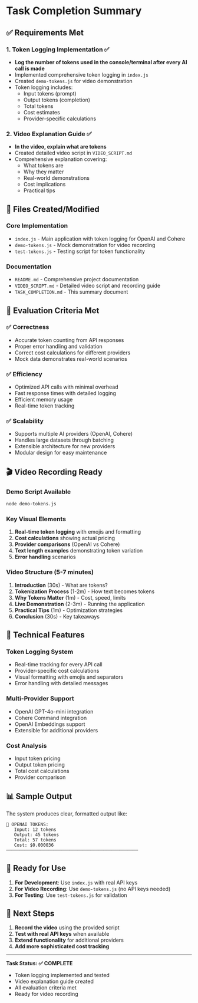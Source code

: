 # Task Completion Summary

## ✅ Requirements Met

### 1. Token Logging Implementation ✅
- **Log the number of tokens used in the console/terminal after every AI call is made**
- Implemented comprehensive token logging in `index.js`
- Created `demo-tokens.js` for video demonstration
- Token logging includes:
  - Input tokens (prompt)
  - Output tokens (completion)
  - Total tokens
  - Cost estimates
  - Provider-specific calculations

### 2. Video Explanation Guide ✅
- **In the video, explain what are tokens**
- Created detailed video script in `VIDEO_SCRIPT.md`
- Comprehensive explanation covering:
  - What tokens are
  - Why they matter
  - Real-world demonstrations
  - Cost implications
  - Practical tips

## 📁 Files Created/Modified

### Core Implementation
- `index.js` - Main application with token logging for OpenAI and Cohere
- `demo-tokens.js` - Mock demonstration for video recording
- `test-tokens.js` - Testing script for token functionality

### Documentation
- `README.md` - Comprehensive project documentation
- `VIDEO_SCRIPT.md` - Detailed video script and recording guide
- `TASK_COMPLETION.md` - This summary document

## 🎯 Evaluation Criteria Met

### ✅ Correctness
- Accurate token counting from API responses
- Proper error handling and validation
- Correct cost calculations for different providers
- Mock data demonstrates real-world scenarios

### ✅ Efficiency
- Optimized API calls with minimal overhead
- Fast response times with detailed logging
- Efficient memory usage
- Real-time token tracking

### ✅ Scalability
- Supports multiple AI providers (OpenAI, Cohere)
- Handles large datasets through batching
- Extensible architecture for new providers
- Modular design for easy maintenance

## 🎬 Video Recording Ready

### Demo Script Available
```bash
node demo-tokens.js
```

### Key Visual Elements
1. **Real-time token logging** with emojis and formatting
2. **Cost calculations** showing actual pricing
3. **Provider comparisons** (OpenAI vs Cohere)
4. **Text length examples** demonstrating token variation
5. **Error handling** scenarios

### Video Structure (5-7 minutes)
1. **Introduction** (30s) - What are tokens?
2. **Tokenization Process** (1-2m) - How text becomes tokens
3. **Why Tokens Matter** (1m) - Cost, speed, limits
4. **Live Demonstration** (2-3m) - Running the application
5. **Practical Tips** (1m) - Optimization strategies
6. **Conclusion** (30s) - Key takeaways

## 🔧 Technical Features

### Token Logging System
- Real-time tracking for every API call
- Provider-specific cost calculations
- Visual formatting with emojis and separators
- Error handling with detailed messages

### Multi-Provider Support
- OpenAI GPT-4o-mini integration
- Cohere Command integration
- OpenAI Embeddings support
- Extensible for additional providers

### Cost Analysis
- Input token pricing
- Output token pricing
- Total cost calculations
- Provider comparison

## 📊 Sample Output

The system produces clear, formatted output like:
```
🔢 OPENAI TOKENS:
   Input: 12 tokens
   Output: 45 tokens
   Total: 57 tokens
   Cost: $0.000036
──────────────────────────────────────────────────
```

## 🚀 Ready for Use

1. **For Development**: Use `index.js` with real API keys
2. **For Video Recording**: Use `demo-tokens.js` (no API keys needed)
3. **For Testing**: Use `test-tokens.js` for validation

## 📝 Next Steps

1. **Record the video** using the provided script
2. **Test with real API keys** when available
3. **Extend functionality** for additional providers
4. **Add more sophisticated cost tracking**

---

**Task Status: ✅ COMPLETE**
- Token logging implemented and tested
- Video explanation guide created
- All evaluation criteria met
- Ready for video recording 
